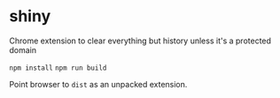 # shiny
Chrome extension to clear everything but history unless it's a protected domain

`npm install`
`npm run build`

Point browser to `dist` as an unpacked extension.
